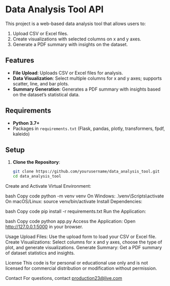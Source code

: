 # Data Analysis Tool API

This project is a web-based data analysis tool that allows users to:
1. Upload CSV or Excel files.
2. Create visualizations with selected columns on x and y axes.
3. Generate a PDF summary with insights on the dataset.

## Features
- **File Upload**: Uploads CSV or Excel files for analysis.
- **Data Visualization**: Select multiple columns for x and y axes; supports scatter, line, and bar plots.
- **Summary Generation**: Generates a PDF summary with insights based on the dataset’s statistical data.

## Requirements
- **Python 3.7+**
- Packages in `requirements.txt` (Flask, pandas, plotly, transformers, fpdf, kaleido)

## Setup

1. **Clone the Repository**:
   ```bash
   git clone https://github.com/yourusername/data_analysis_tool.git
   cd data_analysis_tool
Create and Activate Virtual Environment:

bash
Copy code
python -m venv venv
On Windows: .\venv\Scripts\activate
On macOS/Linux: source venv/bin/activate
Install Dependencies:

bash
Copy code
pip install -r requirements.txt
Run the Application:

bash
Copy code
python app.py
Access the Application: Open http://127.0.0.1:5000 in your browser.

Usage
Upload Files: Use the upload form to load your CSV or Excel file.
Create Visualizations: Select columns for x and y axes, choose the type of plot, and generate visualizations.
Generate Summary: Get a PDF summary of dataset statistics and insights.

License
This code is for personal or educational use only and is not licensed for commercial distribution or modification without permission.

Contact
For questions, contact production23@live.com
